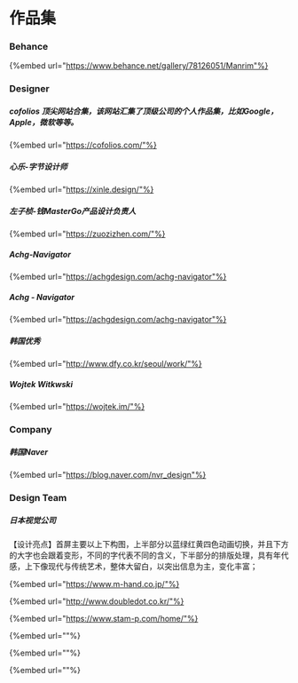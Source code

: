 # 作品集

### Behance

{%embed url="https://www.behance.net/gallery/78126051/Manrim"%}

### Designer

##### cofolios 顶尖网站合集，该网站汇集了顶级公司的个人作品集，比如Google，Apple，微软等等。

{%embed url="https://cofolios.com/"%}

##### 心乐-字节设计师

{%embed url="https://xinle.design/"%}

##### 左子桢-钱MasterGo产品设计负责人

{%embed url="https://zuozizhen.com/"%}

##### Achg-Navigator

{%embed url="https://achgdesign.com/achg-navigator"%}

##### Achg - Navigator

{%embed url="https://achgdesign.com/achg-navigator"%}

##### 韩国优秀

{%embed url="http://www.dfy.co.kr/seoul/work/"%}

##### Wojtek Witkwski

{%embed url="https://wojtek.im/"%}

### Company

##### 韩国Naver

{%embed url="https://blog.naver.com/nvr_design"%}

### Design Team

##### 日本视觉公司

【设计亮点】首屏主要以上下构图，上半部分以蓝绿红黄四色动画切换，并且下方的大字也会跟着变形，不同的字代表不同的含义，下半部分的排版处理，具有年代感，上下像现代与传统艺术，整体大留白，以突出信息为主，变化丰富；

{%embed url="https://www.m-hand.co.jp/"%}

{%embed url="http://www.doubledot.co.kr/"%}

{%embed url="https://www.stam-p.com/home/"%}

{%embed url=""%}

{%embed url=""%}

{%embed url=""%}



